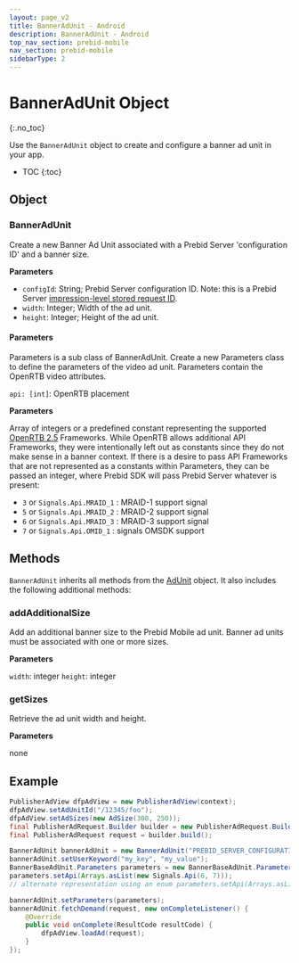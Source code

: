 ```yaml
---
layout: page_v2
title: BannerAdUnit - Android
description: BannerAdUnit - Android
top_nav_section: prebid-mobile
nav_section: prebid-mobile
sidebarType: 2
---
```


# BannerAdUnit Object
{:.no_toc}

Use the `BannerAdUnit` object to create and configure a banner ad unit in your app.

* TOC
{:toc}

## Object

### BannerAdUnit

Create a new Banner Ad Unit associated with a Prebid Server 'configuration ID' and a banner size.

**Parameters**

- `configId`: String; Prebid Server configuration ID. Note: this is a Prebid Server [impression-level stored request ID](/prebid-server/features/pbs-storedreqs.html).
- `width`: Integer; Width of the ad unit.
- `height`: Integer; Height of the ad unit.


#### Parameters


Parameters is a sub class of BannerAdUnit. Create a new Parameters class to define the parameters of the video ad unit. Parameters contain the OpenRTB video attributes.

`api: [int]`: OpenRTB placement

**Parameters**

Array of integers or a predefined constant representing the supported [OpenRTB 2.5](https://www.iab.com/wp-content/uploads/2016/03/OpenRTB-API-Specification-Version-2-5-FINAL.pdf) Frameworks. While OpenRTB allows additional API Frameworks, they were intentionally left out as constants since they do not make sense in a banner context. If there is a desire to pass API Frameworks that are not represented as a constants within Parameters, they can be passed an integer, where Prebid SDK will pass Prebid Server whatever is present:

* `3` or `Signals.Api.MRAID_1` : MRAID-1 support signal
* `5` or `Signals.Api.MRAID_2` : MRAID-2 support signal
* `6` or `Signals.Api.MRAID_3` : MRAID-3 support signal
* `7` or `Signals.Api.OMID_1` :  signals OMSDK support




## Methods

`BannerAdUnit` inherits all methods from the [AdUnit](/prebid-mobile/pbm-api/android/pbm-adunit-android.html) object. It also includes the following additional methods:

### addAdditionalSize

Add an additional banner size to the Prebid Mobile ad unit. Banner ad units must be associated with one or more sizes.

**Parameters**

`width`: integer
`height`: integer

### getSizes

Retrieve the ad unit width and height.

**Parameters**

none

## Example

```java
PublisherAdView dfpAdView = new PublisherAdView(context);
dfpAdView.setAdUnitId("/12345/foo");
dfpAdView.setAdSizes(new AdSize(300, 250));
final PublisherAdRequest.Builder builder = new PublisherAdRequest.Builder();
final PublisherAdRequest request = builder.build();

BannerAdUnit bannerAdUnit = new BannerAdUnit("PREBID_SERVER_CONFIGURATION_ID", 300, 250);
bannerAdUnit.setUserKeyword("my_key", "my_value");
BannerBaseAdUnit.Parameters parameters = new BannerBaseAdUnit.Parameters();
parameters.setApi(Arrays.asList(new Signals.Api(6, 7)));
// alternate representation using an enum parameters.setApi(Arrays.asList(Signals.Api.MRAID_3, Signals.Api.OMID_1));

bannerAdUnit.setParameters(parameters);
bannerAdUnit.fetchDemand(request, new onCompleteListener() {
    @Override
    public void onComplete(ResultCode resultCode) {
        dfpAdView.loadAd(request);
    }
});
```


